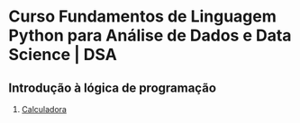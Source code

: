 # Curso Fundamentos de Linguagem Python para Análise de Dados e Data Science | DSA

## Introdução à lógica de programação
1. [Calculadora](1.%20Calculadora.ipynb)